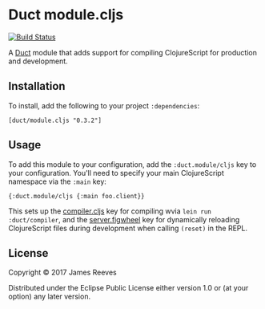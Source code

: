 # Duct module.cljs

[![Build Status](https://travis-ci.org/duct-framework/module.cljs.svg?branch=master)](https://travis-ci.org/duct-framework/module.cljs)

A [Duct][] module that adds support for compiling ClojureScript for
production and development.

[duct]: https://github.com/duct-framework/duct

## Installation

To install, add the following to your project `:dependencies`:

    [duct/module.cljs "0.3.2"]

## Usage

To add this module to your configuration, add the `:duct.module/cljs`
key to your configuration. You'll need to specify your main
ClojureScript namespace via the `:main` key:

```edn
{:duct.module/cljs {:main foo.client}}
```

This sets up the [compiler.cljs][] key for compiling wvia `lein run
:duct/compiler`, and the [server.figwheel][] key for dynamically
reloading ClojureScript files during development when calling
`(reset)` in the REPL.

[compiler.cljs]:   https://github.com/duct-framework/compiler.cljs
[server.figwheel]: https://github.com/duct-framework/server.figwheel

## License

Copyright © 2017 James Reeves

Distributed under the Eclipse Public License either version 1.0 or (at
your option) any later version.
